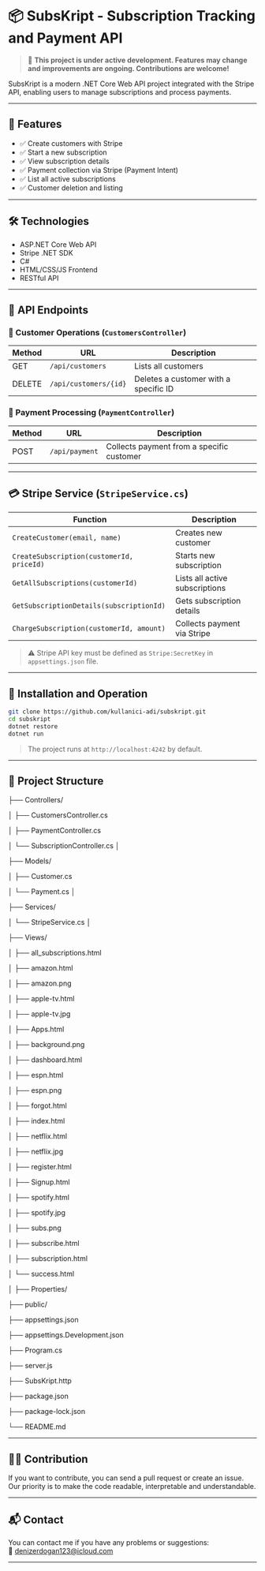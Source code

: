 
# 📦 SubsKript - Subscription Tracking and Payment API

> 🚧 **This project is under active development. Features may change and improvements are ongoing. Contributions are welcome!**

SubsKript is a modern .NET Core Web API project integrated with the Stripe API, enabling users to manage subscriptions and process payments.

---

## 🚀 Features

- ✅ Create customers with Stripe
- ✅ Start a new subscription
- ✅ View subscription details
- ✅ Payment collection via Stripe (Payment Intent)
- ✅ List all active subscriptions
- ✅ Customer deletion and listing

---

## 🛠️ Technologies

- ASP.NET Core Web API
- Stripe .NET SDK
- C#
- HTML/CSS/JS Frontend
- RESTful API
---

## 📡 API Endpoints

### 🔹 Customer Operations (`CustomersController`)

| Method | URL | Description |
|-------|-----|----------|
| GET | `/api/customers` | Lists all customers |
| DELETE| `/api/customers/{id}` | Deletes a customer with a specific ID |

### 🔹 Payment Processing (`PaymentController`)

| Method | URL | Description |
|-------|-----|----------|
| POST | `/api/payment` | Collects payment from a specific customer |

---

## 💳 Stripe Service (`StripeService.cs`)

| Function | Description |
|----------|----------|
| `CreateCustomer(email, name)` | Creates new customer |
| `CreateSubscription(customerId, priceId)` | Starts new subscription |
| `GetAllSubscriptions(customerId)` | Lists all active subscriptions |
| `GetSubscriptionDetails(subscriptionId)` | Gets subscription details |
| `ChargeSubscription(customerId, amount)` | Collects payment via Stripe |

> ⚠️ Stripe API key must be defined as `Stripe:SecretKey` in `appsettings.json` file.

---

## 🔧 Installation and Operation

```bash
git clone https://github.com/kullanici-adi/subskript.git
cd subskript
dotnet restore
dotnet run
```

> The project runs at `http://localhost:4242` by default.

---

## 📁 Project Structure

├── Controllers/

│   ├── CustomersController.cs

│   ├── PaymentController.cs

│   └── SubscriptionController.cs
│

├── Models/

│   ├── Customer.cs

│   └── Payment.cs
│

├── Services/

│   └── StripeService.cs
│

├── Views/

│   ├── all_subscriptions.html

│   ├── amazon.html

│   ├── amazon.png

│   ├── apple-tv.html

│   ├── apple-tv.jpg

│   ├── Apps.html

│   ├── background.png

│   ├── dashboard.html

│   ├── espn.html

│   ├── espn.png

│   ├── forgot.html

│   ├── index.html

│   ├── netflix.html

│   ├── netflix.jpg

│   ├── register.html

│   ├── Signup.html

│   ├── spotify.html

│   ├── spotify.jpg

│   ├── subs.png

│   ├── subscribe.html

│   ├── subscription.html

│   └── success.html

│
├── Properties/

├── public/

├── appsettings.json

├── appsettings.Development.json

├── Program.cs

├── server.js

├── SubsKript.http

├── package.json

├── package-lock.json

└── README.md


---

## 👨‍💻 Contribution

If you want to contribute, you can send a pull request or create an issue. Our priority is to make the code readable, interpretable and understandable.

---

## 📬 Contact

You can contact me if you have any problems or suggestions:  
📧 denizerdogan123@icloud.com

---







